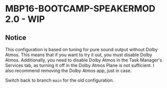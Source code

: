 # MBP16-BOOTCAMP-SPEAKERMOD 2.0 - WIP
  
## Notice  
This configuration is based on tuning for pure sound output without Dolby Atmos. This means that if you want to try it out, you must disable Dolby Atmos. Additionally, you need to disable Dolby Atmos in the Task Manager's Services tab, as turning it off in the Dolby Atmos Plane is not sufficient. I also recommend removing the Dolby Atmos app, just in case.  

Switch back to branch `main` for the old configuration.
